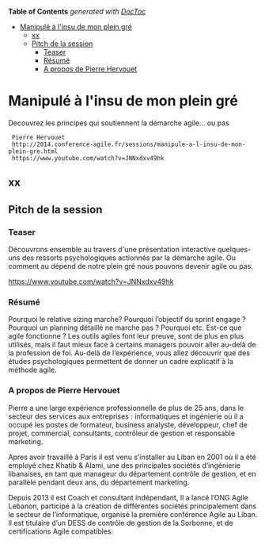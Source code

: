 <!-- START doctoc generated TOC please keep comment here to allow auto update -->
<!-- DON'T EDIT THIS SECTION, INSTEAD RE-RUN doctoc TO UPDATE -->
**Table of Contents**  *generated with [DocToc](https://github.com/thlorenz/doctoc)*

- [Manipulé à l'insu de mon plein gré](#manipul%C3%A9-%C3%A0-linsu-de-mon-plein-gr%C3%A9)
  - [xx](#xx)
  - [Pitch de la session](#pitch-de-la-session)
    - [Teaser](#teaser)
    - [Résumé](#r%C3%A9sum%C3%A9)
    - [A propos de Pierre Hervouet](#a-propos-de-pierre-hervouet)

<!-- END doctoc generated TOC please keep comment here to allow auto update -->

# Manipulé à l'insu de mon plein gré
Decouvrez les principes qui soutiennent la démarche agile... ou pas

     Pierre Hervouet
     http://2014.conference-agile.fr/sessions/manipule-a-l-insu-de-mon-plein-gre.html
     https://www.youtube.com/watch?v=JNNxdxv49hk

## xx

## Pitch de la session
### Teaser
Découvrons ensemble au travers d'une présentation interactive quelques-uns des ressorts psychologiques actionnés par la démarche agile. Ou comment au dépend de notre plein gré nous pouvons devenir agile ou pas.

https://www.youtube.com/watch?v=JNNxdxv49hk

### Résumé

Pourquoi le relative sizing marche? Pourquoi l’objectif du sprint engage ? Pourquoi un planning détaillé ne marche pas ? Pourquoi etc. Est-ce que agile fonctionne ? Les outils agiles font leur preuve, sont de plus en plus utilisés, mais il faut mieux face à certains managers pouvoir aller au-delà de la profession de foi. Au-delà de l’expérience, vous allez découvrir que des études psychologiques permettent de donner un cadre explicatif à la méthode agile.

### A propos de Pierre Hervouet

Pierre a une large expérience professionnelle de plus de 25 ans, dans le secteur des services aux entreprises : informatiques et ingénierie où il a occupé les postes de formateur, business analyste, développeur, chef de projet, commercial, consultants, contrôleur de gestion et responsable marketing.

Apres avoir travaillé à Paris il est venu s’installer au Liban en 2001 où il a été employé chez Khatib & Alami, une des principales sociétés d’ingénierie libanaises, en tant que manageur du département contrôle de gestion, et en parallèle pendant deux ans, du département marketing.

Depuis 2013 il est Coach et consultant indépendant, Il a lancé l’ONG Agile Lebanon, participé à la création de différentes sociétés principalement dans le secteur de l’informatique, organisé la première conférence Agile au Liban. Il est titulaire d’un DESS de contrôle de gestion de la Sorbonne, et de certifications Agile compatibles.
